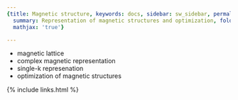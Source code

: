 ```yaml
---
{title: Magnetic structure, keywords: docs, sidebar: sw_sidebar, permalink: magstr,
  summary: Representation of magnetic structures and optimization, folder: documentation,
  mathjax: 'true'}

---
```


 
* magnetic lattice
* complex magnetic representation
* single-k represenation
* optimization of magnetic structures

{% include links.html %}
